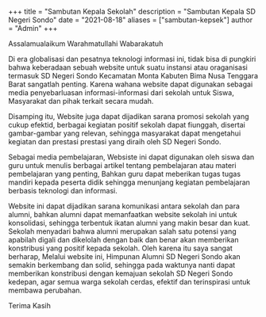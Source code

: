 +++
title = "Sambutan Kepala Sekolah"
description = "Sambutan Kepala SD Negeri Sondo"
date = "2021-08-18"
aliases = ["sambutan-kepsek"]
author = "Admin"
+++

Assalamualaikum Warahmatullahi Wabarakatuh

Di era globalisasi dan pesatnya teknologi informasi ini, tidak bisa di pungkiri bahwa keberadaan sebuah website untuk suatu instansi atau oraganisasi termasuk SD Negeri Sondo Kecamatan Monta Kabuten Bima Nusa Tenggara Barat sangatlah penting. Karena wahana website dapat digunakan sebagai media penyebarluasan informasi-informasi dari sekolah untuk Siswa, Masyarakat dan pihak terkait secara mudah.

Disamping itu, Website juga dapat dijadikan sarana promosi sekolah yang cukup efektid, berbagai kegiatan positif sekolah dapat fiunggah, disertai gambar-gambar yang relevan, sehingga masyarakat dapat mengetahui kegiatan dan prestasi prestasi yang diraih oleh SD Negeri Sondo.

Sebagai media pembelajaran, Websiste ini dapat digunakan oleh siswa dan guru untuk menulis berbagai artikel tentang pembelajaran atau materi pembelajaran yang penting, Bahkan guru dapat meberikan tugas tugas mandiri kepada peserta didik sehingga menunjang kegiatan pembelajaran berbasis teknologi dan informasi.

Website ini dapat dijadikan sarana komunikasi antara sekolah dan para alumni, bahkan alumni dapat memanfaatkan website sekolah ini untuk konsolidasi, sehingga terbentuk ikatan alumni yang makin besar dan kuat. Sekolah menyadari bahwa alumni merupakan salah satu potensi yang apabilah digali dan dikelolah dengan baik dan benar akan memberikan konstribusi yang positif kepada sekolah. Oleh karena itu saya sangat berharap, Melalui website ini, Himpunan Alumni SD Negeri Sondo akan semakin berkembang dan solid, sehingga pada waktunya nanti dapat memberikan konstribusi dengan kemajuan sekolah SD Negeri Sondo kedepan, agar semua warga sekolah cerdas, efektif dan terinspirasi untuk membawa perubahan.

Terima Kasih